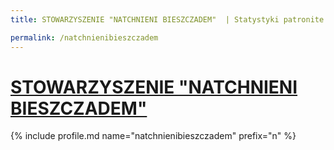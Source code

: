 ```yaml
---
title: STOWARZYSZENIE "NATCHNIENI BIESZCZADEM"  | Statystyki patronite.pl | Patromierz

permalink: /natchnienibieszczadem
---
```


# [STOWARZYSZENIE "NATCHNIENI BIESZCZADEM" ](https://patronite.pl/natchnienibieszczadem)

{% include profile.md name="natchnienibieszczadem" prefix="n" %}

